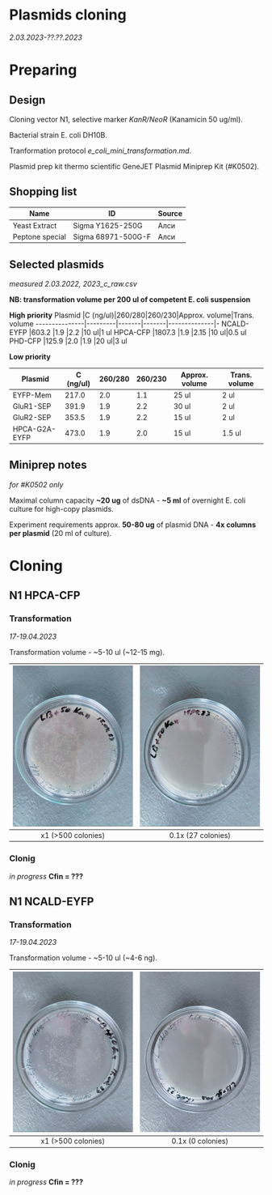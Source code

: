 Plasmids cloning
===============
*2.03.2023-??.??.2023*

# Preparing
## Design
Cloning vector N1, selective marker *KanR/NeoR* (Kanamicin 50 ug/ml).

Bacterial strain E. coli DH10B.

Tranformation protocol *e_coli_mini_transformation.md*.

Plasmid prep kit thermo scientific GeneJET Plasmid Miniprep Kit (#K0502).

## Shopping list
| Name            | ID                 | Source |
| --------------- | ------------------ | ------ |
| Yeast Extract   | Sigma Y1625-250G   | Алси   |
| Peptone special | Sigma 68971-500G-F | Алси   |

## Selected plasmids
*measured 2.03.2022, 2023_c_raw.csv*

__NB: transformation volume per 200 ul of competent E. coli suspension__

**High priority**
Plasmid        |C (ng/ul)|260/280|260/230|Approx. volume|Trans. volume
---------------|---------|-------|-------|--------------|-
NCALD-EYFP      |603.2   |1.9    |2.2   |10 ul|1 ul
HPCA-CFP       |1807.3   |1.9   |2.15   |10 ul|0.5 ul
PHD-CFP        |125.9    |2.0   |1.9   |20 ul|3 ul

**Low priority**

Plasmid        |C (ng/ul)|260/280|260/230|Approx. volume|Trans. volume
---------------|---------|-------|-------|--------------|-
EYFP-Mem       |217.0   |2.0   |1.1   |25 ul|2 ul
GluR1-SEP      |391.9   |1.9   |2.2   |30 ul|2 ul       
GluR2-SEP      |353.5   |1.9   |2.2   |15 ul|2 ul
HPCA-G2A-EYFP  |473.0   |1.9   |2.0   |15 ul|1.5 ul


## Miniprep notes
*for #K0502 only*

Maximal column capacity __~20 ug__ of dsDNA - __~5 ml__ of overnight E. coli culture for high-copy plasmids.

Experiment requirements approx. __50-80 ug__ of plasmid DNA - __4x columns per plasmid__ (20 ml of culture).

# Cloning
## N1 HPCA-CFP
### Transformation
*17-19.04.2023*

Transformation volume - \~5-10 ul (\~12-15 mg).

 <img src="pic/hpca-cfp_1x.jpeg" width="100%"> | <img src="pic/hpca-cfp_01x.jpeg" width="100%"> 
 :-------------------------------------------: | :--------------------------------------------: 
 x1 (>500 colonies)               |               0.1x (27 colonies)               

### Clonig
_in progress_
**Cfin = ???**

## N1 NCALD-EYFP
### Transformation
*17-19.04.2023*

Transformation volume - \~5-10 ul (\~4-6 ng).

 <img src="pic/ncald-eyfp_1x.jpeg" width="100%"> | <img src="pic/ncald-eyfp_01x.jpeg" width="100%"> 
 :-------------------------------------------: | :--------------------------------------------: 
 x1 (>500 colonies)               |               0.1x (0 colonies)               

### Clonig
_in progress_
**Cfin = ???**